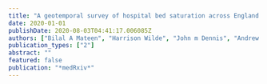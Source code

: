 ```yaml
---
title: "A geotemporal survey of hospital bed saturation across England during the first wave of the COVID-19 Pandemic"
date: 2020-01-01
publishDate: 2020-08-03T04:41:17.006085Z
authors: ["Bilal A Mateen", "Harrison Wilde", "John m Dennis", "Andrew Duncan", "Nicholas John Meyrick Thomas", "Andrew P McGovern", "Spiros Denaxas", "Matt J Keeling", "Sebastian J Vollmer"]
publication_types: ["2"]
abstract: ""
featured: false
publication: "*medRxiv*"
---
```


